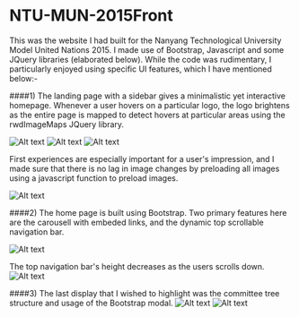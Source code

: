 # NTU-MUN-2015Front
This was the website I had built for the Nanyang Technological University Model United Nations 2015. I made use of Bootstrap, Javascript and some JQuery libraries (elaborated below). 
While the code was rudimentary, I particularly enjoyed using specific UI features, which I have mentioned below:-

####1) The  landing page with a sidebar gives a minimalistic yet interactive homepage. Whenever a user hovers on a particular logo, the logo brightens as the entire page is mapped to detect hovers at particular areas using the rwdImageMaps JQuery library. 

![Alt text](https://cloud.githubusercontent.com/assets/4751368/18342097/b07bb112-75df-11e6-9720-345e7af2c5d3.png "Optional title")
![Alt text](https://cloud.githubusercontent.com/assets/4751368/18342099/b1a8271e-75df-11e6-9c23-aa1d52e2f0d7.png "Optional title")
![Alt text](https://cloud.githubusercontent.com/assets/4751368/18342109/bb658d1e-75df-11e6-8714-b13e04d102f4.png "Optional title")

First experiences are especially important for a user's impression, and I made sure that there is no lag in image changes by preloading all images using a javascript function to preload images.  

![Alt text](https://cloud.githubusercontent.com/assets/4751368/18342101/b3e3bcd2-75df-11e6-8e56-208b2886b163.png "Optional title")

####2) The home page is built using Bootstrap. Two primary features here are the carousell with embeded links, and the dynamic top scrollable navigation bar. 

![Alt text](https://cloud.githubusercontent.com/assets/4751368/18342104/b563faf4-75df-11e6-9726-2a827286957d.png "Carousell")

The top navigation bar's height decreases as the users scrolls down.
![Alt text](https://cloud.githubusercontent.com/assets/4751368/18342108/b942e8a6-75df-11e6-9be2-f621be9c1da9.png "Dynamic navigation bar (On scrolling becomes narrower")

####3) The last display that I wished to highlight was the committee tree structure and usage of the Bootstrap modal. 
![Alt text](https://cloud.githubusercontent.com/assets/4751368/18342110/bd1d39ae-75df-11e6-8483-de323c5f8429.png "Optional title")
![Alt text](https://cloud.githubusercontent.com/assets/4751368/18342105/b77a8f42-75df-11e6-8a75-65097eaeda0a.png "Optional title")


